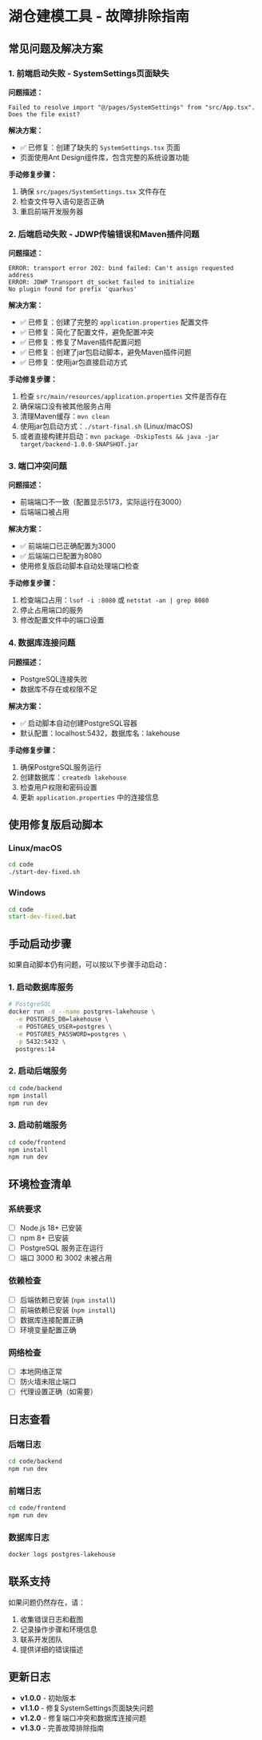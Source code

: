 # 湖仓建模工具 - 故障排除指南

## 常见问题及解决方案

### 1. 前端启动失败 - SystemSettings页面缺失

**问题描述：**
```
Failed to resolve import "@/pages/SystemSettings" from "src/App.tsx". Does the file exist?
```

**解决方案：**
- ✅ 已修复：创建了缺失的 `SystemSettings.tsx` 页面
- 页面使用Ant Design组件库，包含完整的系统设置功能

**手动修复步骤：**
1. 确保 `src/pages/SystemSettings.tsx` 文件存在
2. 检查文件导入语句是否正确
3. 重启前端开发服务器

### 2. 后端启动失败 - JDWP传输错误和Maven插件问题

**问题描述：**
```
ERROR: transport error 202: bind failed: Can't assign requested address
ERROR: JDWP Transport dt_socket failed to initialize
No plugin found for prefix 'quarkus'
```

**解决方案：**
- ✅ 已修复：创建了完整的 `application.properties` 配置文件
- ✅ 已修复：简化了配置文件，避免配置冲突
- ✅ 已修复：修复了Maven插件配置问题
- ✅ 已修复：创建了jar包启动脚本，避免Maven插件问题
- ✅ 已修复：使用jar包直接启动方式

**手动修复步骤：**
1. 检查 `src/main/resources/application.properties` 文件是否存在
2. 确保端口没有被其他服务占用
3. 清理Maven缓存：`mvn clean`
4. 使用jar包启动方式：`./start-final.sh` (Linux/macOS)
5. 或者直接构建并启动：`mvn package -DskipTests && java -jar target/backend-1.0.0-SNAPSHOT.jar`

### 3. 端口冲突问题

**问题描述：**
- 前端端口不一致（配置显示5173，实际运行在3000）
- 后端端口被占用

**解决方案：**
- ✅ 前端端口已正确配置为3000
- ✅ 后端端口已配置为8080
- 使用修复版启动脚本自动处理端口检查

**手动修复步骤：**
1. 检查端口占用：`lsof -i :8080` 或 `netstat -an | grep 8080`
2. 停止占用端口的服务
3. 修改配置文件中的端口设置

### 4. 数据库连接问题

**问题描述：**
- PostgreSQL连接失败
- 数据库不存在或权限不足

**解决方案：**
- ✅ 启动脚本自动创建PostgreSQL容器
- 默认配置：localhost:5432，数据库名：lakehouse

**手动修复步骤：**
1. 确保PostgreSQL服务运行
2. 创建数据库：`createdb lakehouse`
3. 检查用户权限和密码设置
4. 更新 `application.properties` 中的连接信息

## 使用修复版启动脚本

### Linux/macOS
```bash
cd code
./start-dev-fixed.sh
```

### Windows
```cmd
cd code
start-dev-fixed.bat
```

## 手动启动步骤

如果自动脚本仍有问题，可以按以下步骤手动启动：

### 1. 启动数据库服务
```bash
# PostgreSQL
docker run -d --name postgres-lakehouse \
  -e POSTGRES_DB=lakehouse \
  -e POSTGRES_USER=postgres \
  -e POSTGRES_PASSWORD=postgres \
  -p 5432:5432 \
  postgres:14
```

### 2. 启动后端服务
```bash
cd code/backend
npm install
npm run dev
```

### 3. 启动前端服务
```bash
cd code/frontend
npm install
npm run dev
```

## 环境检查清单

### 系统要求
- [ ] Node.js 18+ 已安装
- [ ] npm 8+ 已安装
- [ ] PostgreSQL 服务正在运行
- [ ] 端口 3000 和 3002 未被占用

### 依赖检查
- [ ] 后端依赖已安装 (`npm install`)
- [ ] 前端依赖已安装 (`npm install`)
- [ ] 数据库连接配置正确
- [ ] 环境变量配置正确

### 网络检查
- [ ] 本地网络正常
- [ ] 防火墙未阻止端口
- [ ] 代理设置正确（如需要）

## 日志查看

### 后端日志
```bash
cd code/backend
npm run dev
```

### 前端日志
```bash
cd code/frontend
npm run dev
```

### 数据库日志
```bash
docker logs postgres-lakehouse
```

## 联系支持

如果问题仍然存在，请：

1. 收集错误日志和截图
2. 记录操作步骤和环境信息
3. 联系开发团队
4. 提供详细的错误描述

## 更新日志

- **v1.0.0** - 初始版本
- **v1.1.0** - 修复SystemSettings页面缺失问题
- **v1.2.0** - 修复端口冲突和数据库连接问题
- **v1.3.0** - 完善故障排除指南
